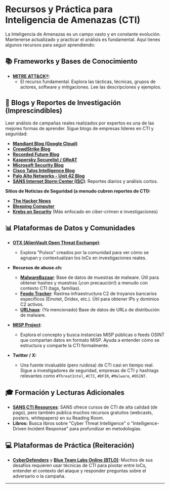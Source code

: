 # Recursos y Práctica para Inteligencia de Amenazas (CTI)

La Inteligencia de Amenazas es un campo vasto y en constante evolución. Mantenerse actualizado y practicar el análisis es fundamental. Aquí tienes algunos recursos para seguir aprendiendo:

## 📚 Frameworks y Bases de Conocimiento

* **[MITRE ATT&CK®](https://attack.mitre.org/)**:
    * El recurso fundamental. Explora las tácticas, técnicas, grupos de actores, software y mitigaciones. Lee las descripciones y ejemplos.

## 📰 Blogs y Reportes de Investigación (Imprescindibles)

Leer análisis de campañas reales realizados por expertos es una de las mejores formas de aprender. Sigue blogs de empresas líderes en CTI y seguridad:

* **[Mandiant Blog (Google Cloud)](https://cloud.google.com/blog/topics/threat-intelligence)**
* **[CrowdStrike Blog](https://www.crowdstrike.com/blog/)**
* **[Recorded Future Blog](https://www.recordedfuture.com/blog)**
* **[Kaspersky Securelist / GReAT](https://securelist.com/)**
* **[Microsoft Security Blog](https://www.microsoft.com/en-us/security/blog/)**
* **[Cisco Talos Intelligence Blog](https://blog.talosintelligence.com/)**
* **[Palo Alto Networks - Unit 42 Blog](https://unit42.paloaltonetworks.com/blog/)**
* **[SANS Internet Storm Center (ISC)](https://isc.sans.edu/)**: Reportes diarios y análisis cortos.

**Sitios de Noticias de Seguridad (a menudo cubren reportes de CTI):**

* **[The Hacker News](https://thehackernews.com/)**
* **[Bleeping Computer](https://www.bleepingcomputer.com/)**
* **[Krebs on Security](https://krebsonsecurity.com/)** (Más enfocado en ciber-crimen e investigaciones)

## 📊 Plataformas de Datos y Comunidades

* **[OTX (AlienVault Open Threat Exchange)](https://otx.alienvault.com/)**:
    * Explora "Pulsos" creados por la comunidad para ver cómo se agrupan y contextualizan los IoCs en investigaciones reales.

* **Recursos de abuse.ch:**
    * **[MalwareBazaar](https://bazaar.abuse.ch/)**: Base de datos de muestras de malware. Útil para obtener hashes y muestras (¡con precaución!) a menudo con contexto CTI (tags, familias).
    * **[Feodo Tracker](https://feodotracker.abuse.ch/)**: Rastrea infraestructura C2 de troyanos bancarios específicos (Emotet, Dridex, etc.). Útil para obtener IPs y dominios C2 activos.
    * **[URLhaus](https://urlhaus.abuse.ch/)**: (Ya mencionado) Base de datos de URLs de distribución de malware.

* **[MISP Project](https://www.misp-project.org/)**:
    * Explora el concepto y busca instancias MISP públicas o feeds OSINT que compartan datos en formato MISP. Ayuda a entender cómo se estructura y comparte la CTI formalmente.

* **Twitter / X:**
    * Una fuente invaluable (pero ruidosa) de CTI casi en tiempo real. Sigue a investigadores de seguridad, empresas de CTI y hashtags relevantes como `#ThreatIntel`, `#CTI`, `#DFIR`, `#Malware`, `#OSINT`.

## 🎓 Formación y Lecturas Adicionales

* **[SANS CTI Resources](https://www.sans.org/cyber-security-courses/threat-intelligence/)**: SANS ofrece cursos de CTI de alta calidad (de pago), pero también publica muchos recursos gratuitos (webcasts, posters, whitepapers) en su Reading Room.
* **Libros:** Busca libros sobre "Cyber Threat Intelligence" o "Intelligence-Driven Incident Response" para profundizar en metodologías.

## 💻 Plataformas de Práctica (Reiteración)

* **[CyberDefenders](https://cyberdefenders.org/)** y **[Blue Team Labs Online (BTLO)](https://blueteamlabs.online/)**: Muchos de sus desafíos requieren usar técnicas de CTI para pivotar entre IoCs, entender el contexto del ataque y responder preguntas sobre el adversario o la campaña.

---
